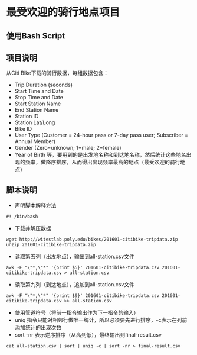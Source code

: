 # 最受欢迎的骑行地点项目
## 使用Bash Script
## 项目说明
从Citi Bike下载的骑行数据，每组数据包含：
* Trip Duration (seconds)
* Start Time and Date
* Stop Time and Date
* Start Station Name
* End Station Name
* Station ID
* Station Lat/Long
* Bike ID
* User Type (Customer = 24-hour pass or 7-day pass user; Subscriber = Annual Member)
* Gender (Zero=unknown; 1=male; 2=female)
* Year of Birth
等，要用到的是出发地名称和到达地名称，然后统计这些地名出现的频率，做降序排序，从而得出出现频率最高的地点（最受欢迎的骑行地点）

## 脚本说明
* 声明脚本解释方法
``` 
#! /bin/bash 
```
* 下载并解压数据
```
wget http://witestlab.poly.edu/bikes/201601-citibike-tripdata.zip 
unzip 201601-citibike-tripdata.zip 
```
* 读取第五列（出发地点），输出到all-station.csv文件
```
awk -F "\"*,\"*" '{print $5}' 201601-citibike-tripdata.csv 201601-citibike-tripdata.csv > all-station.csv 
```
* 读取第九列（到达地点），追加到all-station.csv文件
```
awk -F "\"*,\"*" '{print $9}' 201601-citibike-tripdata.csv 201601-citibike-tripdata.csv >> all-station.csv 
```
* 使用管道符号（将前一指令输出作为下一指令的输入）
* uniq 指令只能对相邻行做唯一统计，所以必须要先进行排序，-c表示在列前添加统计的出现次数
* sort -nr 表示逆序排序（从高到低），最终输出到final-result.csv
``` 
cat all-station.csv | sort | uniq -c | sort -nr > final-result.csv 
```
